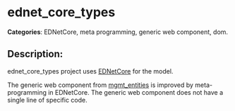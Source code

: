 # ednet_core_types 

**Categories**: EDNetCore, meta programming, generic web component, dom. 

## Description: 
ednet_core_types project uses 
[EDNetCore](https://github.com/ednet-dev/ednet_core) for the model.

The generic web component from 
[mgmt_entities](https://github.com/ednet-dev/mgmt_entities) 
is improved by meta-programming in EDNetCore.
The generic web component does not have a single line of specific code.